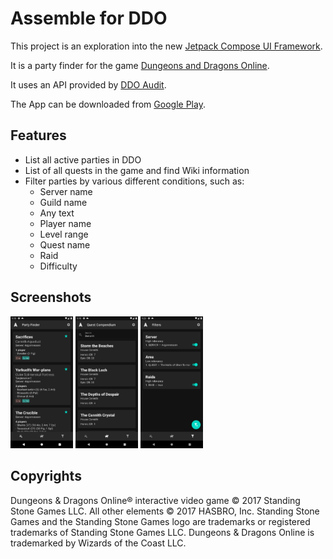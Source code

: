 # Assemble for DDO

This project is an exploration into the
new [Jetpack Compose UI Framework](https://developer.android.com/jetpack/compose).

It is a party finder for the game [Dungeons and Dragons Online](https://www.ddo.com/).

It uses an API provided by [DDO Audit](https://www.playeraudit.com/api/).

The App can be downloaded from [Google Play](https://play.google.com/store/apps/details?id=dae.ddo).

## Features

* List all active parties in DDO
* List of all quests in the game and find Wiki information
* Filter parties by various different conditions, such as:
  * Server name
  * Guild name
  * Any text
  * Player name
  * Level range
  * Quest name
  * Raid
  * Difficulty

## Screenshots

<img src="/screens/screen1.png" width="100px" />
<img src="/screens/screen2.png" width="100px" />
<img src="/screens/screen3.png" width="100px" />

## Copyrights

Dungeons & Dragons Online® interactive video game © 2017 Standing Stone Games LLC. All other
elements © 2017 HASBRO, Inc. Standing Stone Games and the Standing Stone Games logo are trademarks
or registered trademarks of Standing Stone Games LLC. Dungeons & Dragons Online is trademarked by
Wizards of the Coast LLC.
